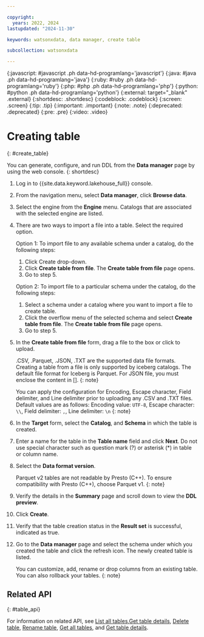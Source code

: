 ```yaml
---

copyright:
  years: 2022, 2024
lastupdated: "2024-11-30"

keywords: watsonxdata, data manager, create table

subcollection: watsonxdata

---
```


{:javascript: #javascript .ph data-hd-programlang='javascript'}
{:java: #java .ph data-hd-programlang='java'}
{:ruby: #ruby .ph data-hd-programlang='ruby'}
{:php: #php .ph data-hd-programlang='php'}
{:python: #python .ph data-hd-programlang='python'}
{:external: target="_blank" .external}
{:shortdesc: .shortdesc}
{:codeblock: .codeblock}
{:screen: .screen}
{:tip: .tip}
{:important: .important}
{:note: .note}
{:deprecated: .deprecated}
{:pre: .pre}
{:video: .video}

# Creating table
{: #create_table}

You can generate, configure, and run DDL from the **Data manager** page by using the web console.
{: shortdesc}

1. Log in to {{site.data.keyword.lakehouse_full}} console.
1. From the navigation menu, select **Data manager**, click **Browse data**.
1. Select the engine from the **Engine** menu. Catalogs that are associated with the selected engine are listed.
1. There are two ways to import a file into a table. Select the required option.

   Option 1: To import file to any available schema under a catalog, do the following steps:
   1. Click Create drop-down.
   1. Click **Create table from file**. The **Create table from file** page opens.
   1. Go to step 5.

   Option 2: To import file to a particular schema under the catalog, do the following steps:
   1. Select a schema under a catalog where you want to import a file to create table.
   1. Click the overflow menu of the selected schema and select **Create table from file**. The **Create table from file** page opens.
   1. Go to step 5.

1. In the **Create table from file** form, drag a file to the box or click to upload.

   .CSV, .Parquet, .JSON, .TXT are the supported data file formats.
   Creating a table from a file is only supported by iceberg catalogs.
   The default file format for Iceberg is Parquet.
   For JSON file, you must enclose the content in [].
   {: note}

   You can apply the configuration for Encoding, Escape character, Field delimiter, and Line delimiter prior to uploading any .CSV and .TXT files. Default values are as follows:
   Encoding value: `UTF-8`,
   Escape character: `\\`,
   Field delimiter: `,`,
   Line delimiter: `\n`
   {: note}

1. In the **Target** form, select the **Catalog**, and **Schema** in which the table is created.
1. Enter a name for the table in the **Table name** field and click **Next**. Do not use special character such as question mark (?) or asterisk (*) in table or column name.
1. Select the **Data format version**.

   Parquet v2 tables are not readable by Presto (C++). To ensure compatibility with Presto (C++), choose Parquet v1.
   {: note}

1. Verify the details in the **Summary** page and scroll down to view the **DDL preview**.
1. Click **Create**.
1. Verify that the table creation status in the **Result set** is successful, indicated as true.
1. Go to the **Data manager** page and select the schema under which you created the table and click the refresh icon. The newly created table is listed.

   You can customize, add, rename or drop columns from an existing table. You can also rollback your tables.
   {: note}

## Related API
{: #table_api}

For information on related API, see [List all tables](https://cloud.ibm.com/apidocs/watsonxdata-software#list-tables),[Get table details](https://cloud.ibm.com/apidocs/watsonxdata-software#get-table), [Delete table](https://cloud.ibm.com/apidocs/watsonxdata-software#delete-table), [Rename table](https://cloud.ibm.com/apidocs/watsonxdata-software#update-table), [Get all tables](https://cloud.ibm.com/apidocs/watsonxdata#list-all-tables), and [Get table details](https://cloud.ibm.com/apidocs/watsonxdata#get-table-details).
